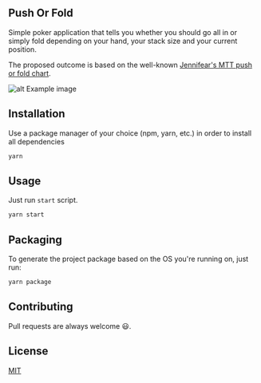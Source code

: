 ## Push Or Fold

Simple poker application that tells you whether you should go all in or simply fold depending on your hand, your stack
size and your current position.

The proposed outcome is based on the well-known
[Jennifear's MTT push or fold chart](https://docs.google.com/spreadsheets/d/1hHM04qRKysOVj0IoiW6EZpWFSVB2U3Oscg4-B2_0xog/edit?hl=en_US&hl=en_US#gid=3).

![alt Example image](https://imgur.com/GYYROs0.png)

## Installation

Use a package manager of your choice (npm, yarn, etc.) in order to install all dependencies

```bash
yarn
```

## Usage

Just run `start` script.

```bash
yarn start
```

## Packaging

To generate the project package based on the OS you're running on, just run:

```bash
yarn package
```

## Contributing

Pull requests are always welcome 😃.

## License

[MIT](https://choosealicense.com/licenses/mit/)
